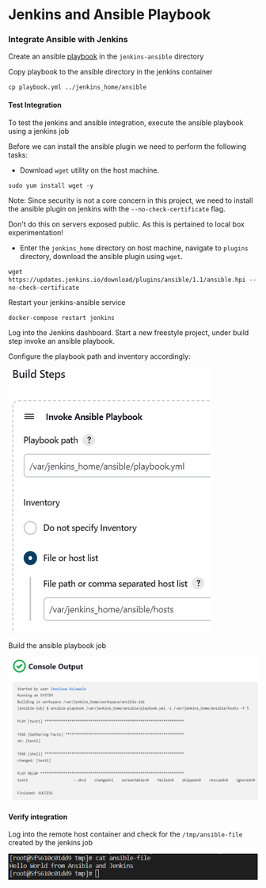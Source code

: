 # Jenkins and Ansible Playbook

### Integrate Ansible with Jenkins

Create an ansible [playbook](/scripts/jenkins-ansible/playbook.yml) in the `jenkins-ansible` directory

Copy playbook to the ansible directory in the jenkins container
```
cp playbook.yml ../jenkins_home/ansible
```

#### Test Integration
To test the jenkins and ansible integration, execute the ansible playbook using a jenkins job

Before we can install the ansible plugin we need to perform the following tasks:

- Download `wget` utility on the host machine.
```
sudo yum install wget -y
```
Note:
Since security is not a core concern in this project, we need to install the ansible plugin on jenkins
with the `--no-check-certificate` flag.

Don't do this on servers exposed public. As this is pertained to local box experimentation!

- Enter the `jenkins_home` directory on host machine, navigate to `plugins` directory, download the ansible plugin
using `wget`.

```
wget https://updates.jenkins.io/download/plugins/ansible/1.1/ansible.hpi --no-check-certificate
```
Restart your jenkins-ansible service

```
docker-compose restart jenkins
```
Log into the Jenkins dashboard. Start a new freestyle project, under build step invoke an ansible playbook.

Configure the playbook path and inventory accordingly:

![configure-playbook](./images/configure-build-step.png)


Build the ansible playbook job

![build-job](./images/build%20ansible%20playbook.png)

#### Verify integration

Log into the remote host container and check for the `/tmp/ansible-file` created by the jenkins job

![verify-job](./images/verify%20ansible%20play%20job.png)






